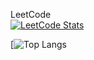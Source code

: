 LeetCode  
[![LeetCode Stats](https://leetcode.card.workers.dev/?username=jocolognesi)](https://leetcode.com/jocolognesi/)

[![Top Langs](https://github-readme-stats.vercel.app/api/top-langs/?username=jocologne&theme=radical&)

<!--
**jocologne/jocologne** is a ✨ _special_ ✨ repository because its `README.md` (this file) appears on your GitHub profile.

Here are some ideas to get you started:

- 🔭 I’m currently working on ...
- 🌱 I’m currently learning ...
- 👯 I’m looking to collaborate on ...
- 🤔 I’m looking for help with ...
- 💬 Ask me about ...
- 📫 How to reach me: ...
- 😄 Pronouns: ...
- ⚡ Fun fact: ...
-->
